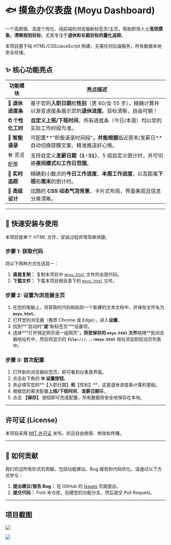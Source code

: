 # 🐟 摸鱼办仪表盘 (Moyu Dashboard)



一个高颜值、高度个性化、纯前端的浏览器新标签页/主页，帮助职场人士**高效摸鱼，清晰规划目标**，尤其专注于**退休和长期目标的量化追踪**。

本项目基于纯 HTML/CSS/JavaScript 构建，无需任何后端服务，所有数据本地安全存储。



## ✨ 核心功能亮点

| **功能模块**     | **亮点描述**                                                 |
| ---------------- | ------------------------------------------------------------ |
| **🎯 退休进度条** | 基于您的**入职日期**和**性别**（男 60/女 55 岁），精确计算并以渐变进度条展示您的**退休进度**。目标清晰，自由可期！ |
| **⏰ 个性化工时** | **自定义上班/下班时间**，所有进度条（今日/本周）均以您的实际工作时段为准。 |
| **💬 智能语录**   | 可配置**“积极语录时间段”**，并能根据**临近周末/发薪日**自动切换提醒文案，精准推送好心情。 |
| 🛠️ 灵活配置       | 支持自定义**发薪日期（1-31）**、5 组自定义倒计时，并可切换**夜间模式**和**工作日范围**。 |
| **💯 实时追踪**   | 精确到小数点的**今日工作进度**、**本周工作进度**，以及距离**下班**和**周末**的倒计时。 |
| **🎨 高级设计**   | 炫酷的 **CSS 动态气泡背景**，卡片式布局，界面美观且信息分类清晰。 |

------



## 💾 快速安装与使用

本项目是单个 HTML 文件，安装过程非常简单快捷。



### 步骤 1: 获取代码

将以下两种方式任选其一：

1. **直接复制：** 复制本项目中 [`moyu.html`](https://www.google.com/search?q=moyu.html) 文件的全部代码。
2. **下载文件：** 下载本项目根目录下的 [`moyu.html`](https://www.google.com/search?q=moyu.html) 文件。



### 步骤 2: 设置为浏览器主页

1. 在您的电脑上，将获取的代码粘贴到一个新建的文本文档中，并保存文件名为 **`moyu.html`**。
2. 打开您的浏览器（推荐 Chrome 或 Edge），进入**设置**。
3. 找到**“启动时”**或**“新标签页”**设置项。
4. 选择**“打开特定网页或一组网页”**，将您保存的 `moyu.html` 文件**拖拽**到浏览器地址栏中，然后将显示的 **`file:///.../moyu.html`** 地址添加到启动页列表中。



### 步骤 3: 首次配置

1. 打开新的浏览器标签页，即可看到仪表盘界面。
2. 点击右下角的 **⚙️ 设置按钮**。
3. 务必填写您的**【入职日期】**和**【性别】**，这是退休进度条计算的基础。
4. 根据您的需求配置**上班/下班时间**、**发薪日期**等。
5. 点击 **【保存】** 按钮即可完成配置，所有数据将安全地保存在本地。

------



## 许可证 (License)

本项目采用 [MIT 许可证](https://www.google.com/search?q=LICENSE) 发布。欢迎自由使用、修改和传播。

------



## 🤝 如何贡献

我们欢迎所有形式的贡献，包括功能建议、Bug 报告和代码优化。请通过以下方式参与：

1. **提出建议/报告 Bug：** 在 GitHub 的 [Issues](https://www.google.com/search?q=https://github.com/YourUsername/moyu-dashboard/issues) 页面提出。
2. **提交代码：** Fork 本仓库，创建您的功能分支，然后提交 Pull Request。

------



## **项目截图**

![](https://linux.do/uploads/default/original/4X/4/b/0/4b0e3249171b92fe9fd4a41b6a61b6cfca09c196.jpeg)

![](https://linux.do/uploads/default/original/4X/f/6/d/f6dc1ea031e2a71609a4456ed173a4199315d02d.jpeg)